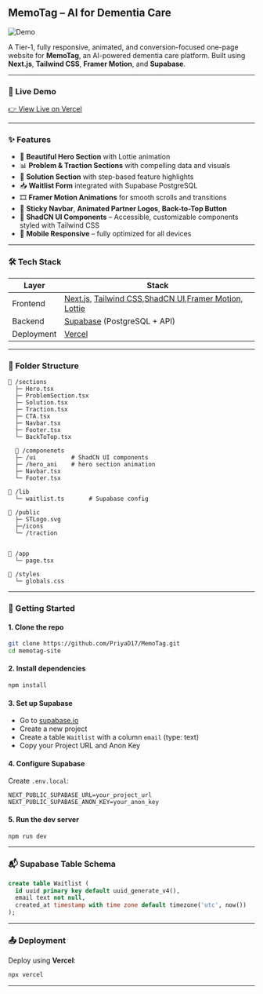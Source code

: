 
## MemoTag – AI for Dementia Care

![Demo](public/MemoTagvid.gif)

A Tier-1, fully responsive, animated, and conversion-focused one-page website for **MemoTag**, an AI-powered dementia care platform. Built using **Next.js**, **Tailwind CSS**, **Framer Motion**, and **Supabase**.

---

### 🔗 Live Demo  
[👉 View Live on Vercel](https://memo-tag-umber.vercel.app/)

---

### ✨ Features

- 🧠 **Beautiful Hero Section** with Lottie animation
- 📊 **Problem & Traction Sections** with compelling data and visuals
- 🧩 **Solution Section** with step-based feature highlights
- 📥 **Waitlist Form** integrated with Supabase PostgreSQL
- 🎞️ **Framer Motion Animations** for smooth scrolls and transitions
- 🧭 **Sticky Navbar**, **Animated Partner Logos**, **Back-to-Top Button**
- 💎 **ShadCN UI Components** – Accessible, customizable components styled with Tailwind CSS
- 📱 **Mobile Responsive** – fully optimized for all devices

---

### 🛠️ Tech Stack

| Layer       | Stack                                     |
|------------|--------------------------------------------|
| Frontend    | [Next.js](https://nextjs.org), [Tailwind CSS](https://tailwindcss.com),[ShadCN UI](https://ui.shadcn.com/),[Framer Motion](https://www.framer.com/motion/), [Lottie](https://lottiefiles.com) |
| Backend     | [Supabase](https://supabase.io) (PostgreSQL + API) |
| Deployment  | [Vercel](https://vercel.com) |

---

### 📂 Folder Structure

```
📁 /sections
  ├─ Hero.tsx
  ├─ ProblemSection.tsx
  ├─ Solution.tsx
  ├─ Traction.tsx
  ├─ CTA.tsx
  ├─ Navbar.tsx
  ├─ Footer.tsx
  └─ BackToTop.tsx

  📁 /componenets
  ├─ /ui          # ShadCN UI components
  ├─ /hero_ani    # hero section animation
  ├─ Navbar.tsx
  └─ Footer.tsx

📁 /lib
  └─ waitlist.ts       # Supabase config

📁 /public
  ├─ STLogo.svg 
  ├─/icons      
  └─ /traction


📁 /app
  └─ page.tsx

📁 /styles
  └─ globals.css
```

---

### 🚀 Getting Started

#### 1. Clone the repo
```bash
git clone https://github.com/PriyaD17/MemoTag.git
cd memotag-site
```

#### 2. Install dependencies
```bash
npm install
```

#### 3. Set up Supabase

- Go to [supabase.io](https://supabase.io)
- Create a new project
- Create a table `Waitlist` with a column `email` (type: text)
- Copy your Project URL and Anon Key

#### 4. Configure Supabase

Create `.env.local`:

```env
NEXT_PUBLIC_SUPABASE_URL=your_project_url
NEXT_PUBLIC_SUPABASE_ANON_KEY=your_anon_key
```

#### 5. Run the dev server

```bash
npm run dev
```

---

### 📬 Supabase Table Schema

```sql
create table Waitlist (
  id uuid primary key default uuid_generate_v4(),
  email text not null,
  created_at timestamp with time zone default timezone('utc', now())
);
```

---


### 📤 Deployment

Deploy using **Vercel**:

```bash
npx vercel
```

---
